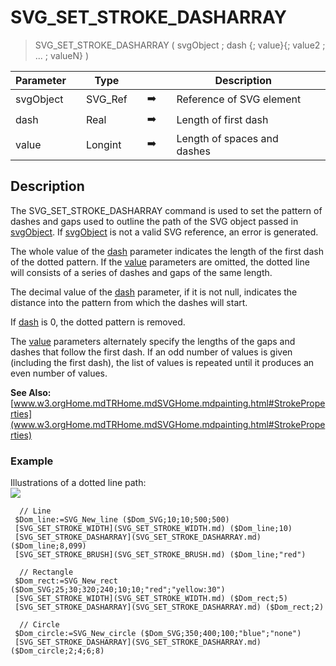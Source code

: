 <!-- SVG_SET_STROKE_DASHARRAY ( object ; Param_2 ; Param_3 ; … ; N )
 -> object (Text)
 -> Param_2 (Real)
 -> Param_3 ; … ; N (Long Integer)-->
# SVG_SET_STROKE_DASHARRAY

> SVG_SET_STROKE_DASHARRAY ( svgObject ; dash {; value}{; value2 ; ... ; valueN} )

| Parameter |     | Type |     |     |     | Description |     |
| --- | --- | --- | --- | --- | --- | --- | --- |
| svgObject |     | SVG_Ref |     | ➡️ |     | Reference of SVG element |     |
| dash |     | Real |     | ➡️ |     | Length of first dash |     |
| value |     | Longint |     | ➡️ |     | Length of spaces and dashes |     |

## Description

The SVG_SET_STROKE_DASHARRAY command is used to set the pattern of dashes and gaps used to outline the path of the SVG object passed in [svgObject](# "Reference of SVG element"). If [svgObject](# "Reference of SVG element") is not a valid SVG reference, an error is generated.

The whole value of the [dash](# "Length of first dash") parameter indicates the length of the first dash of the dotted pattern. If the [value](# "Length of spaces and dashes") parameters are omitted, the dotted line will consists of a series of dashes and gaps of the same length.

The decimal value of the [dash](# "Length of first dash") parameter, if it is not null, indicates the distance into the pattern from which the dashes will start.

If [dash](# "Length of first dash") is 0, the dotted pattern is removed.

The [value](# "Length of spaces and dashes") parameters alternately specify the lengths of the gaps and dashes that follow the first dash. If an odd number of values is given (including the first dash), the list of values is repeated until it produces an even number of values.

**See Also:** [www.w3.orgHome.mdTRHome.mdSVGHome.mdpainting.html#StrokeProperties](www.w3.orgHome.mdTRHome.mdSVGHome.mdpainting.html#StrokeProperties)

### Example  

Illustrations of a dotted line path:  
![](..Home.md..Home.mdpictureHome.md359111Home.mdpict359111.en.png)

```4d
  // Line  
 $Dom_line:=SVG_New_line ($Dom_SVG;10;10;500;500)  
 [SVG_SET_STROKE_WIDTH](SVG_SET_STROKE_WIDTH.md) ($Dom_line;10)  
 [SVG_SET_STROKE_DASHARRAY](SVG_SET_STROKE_DASHARRAY.md) ($Dom_line;8,099)  
 [SVG_SET_STROKE_BRUSH](SVG_SET_STROKE_BRUSH.md) ($Dom_line;"red")  
   
  // Rectangle  
 $Dom_rect:=SVG_New_rect ($Dom_SVG;25;30;320;240;10;10;"red";"yellow:30")  
 [SVG_SET_STROKE_WIDTH](SVG_SET_STROKE_WIDTH.md) ($Dom_rect;5)  
 [SVG_SET_STROKE_DASHARRAY](SVG_SET_STROKE_DASHARRAY.md) ($Dom_rect;2)  
   
  // Circle  
 $Dom_circle:=SVG_New_circle ($Dom_SVG;350;400;100;"blue";"none")  
 [SVG_SET_STROKE_DASHARRAY](SVG_SET_STROKE_DASHARRAY.md) ($Dom_circle;2;4;6;8)
```
